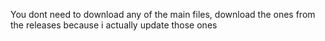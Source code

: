 You dont need to download any of the main files, download the ones from the releases because i actually update those ones
